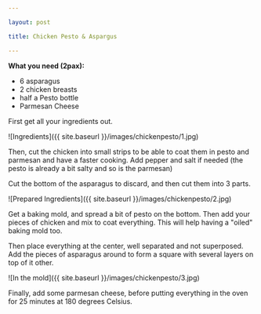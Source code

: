 ```yaml
---

layout: post

title: Chicken Pesto & Aspargus

---
```


**What you need (2pax):**

- 6 asparagus
- 2 chicken breasts
- half a Pesto bottle
- Parmesan Cheese

First get all your ingredients out.

![Ingredients]({{ site.baseurl }}/images/chickenpesto/1.jpg)


Then, cut the chicken into small strips to be able to coat them in pesto and parmesan and have a faster cooking. Add pepper and salt if needed (the pesto is already a bit salty and so is the parmesan)

Cut the bottom of the asparagus to discard, and then cut them into 3 parts.

![Prepared Ingredients]({{ site.baseurl }}/images/chickenpesto/2.jpg)


Get a baking mold, and spread a bit of pesto on the bottom. Then add your pieces of chicken and mix to coat everything. This will help having a "oiled" baking mold too.

Then place everything at the center, well separated and not superposed. Add the pieces of asparagus around to form a square with several layers on top of it other.

![In the mold]({{ site.baseurl }}/images/chickenpesto/3.jpg)


Finally, add some parmesan cheese, before putting everything in the oven for 25 minutes at 180 degrees Celsius.
